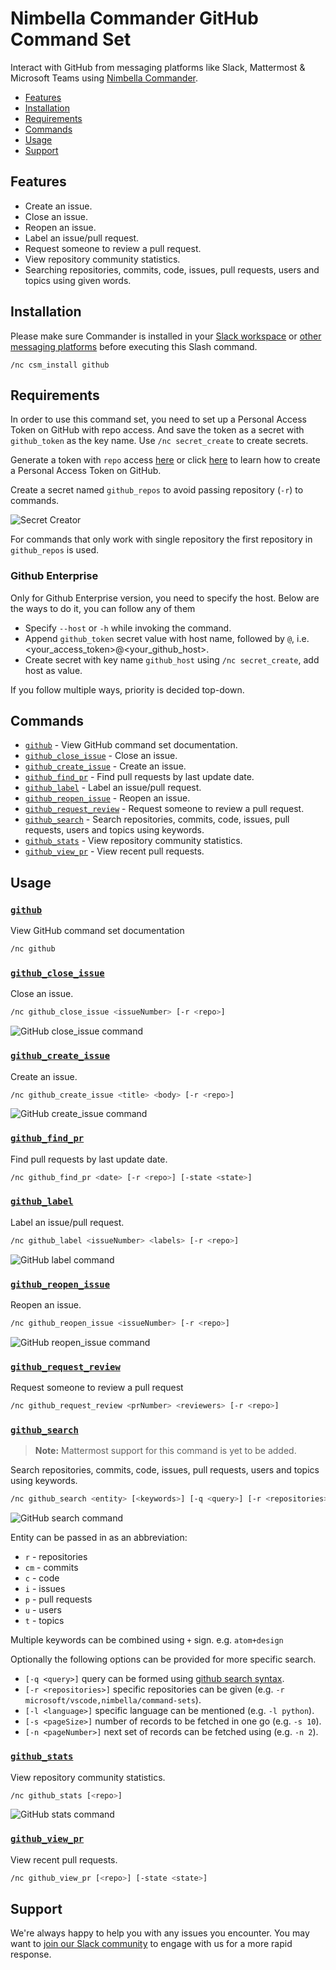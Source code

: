 # Nimbella Commander GitHub Command Set

Interact with GitHub from messaging platforms like Slack, Mattermost & Microsoft Teams using [Nimbella Commander](https://nimbella.com/product/commander).

- [Features](#Features)
- [Installation](#Installation)
- [Requirements](#Requirements)
- [Commands](#Commands)
- [Usage](#Usage)
- [Support](#support)

## Features

- Create an issue.
- Close an issue.
- Reopen an issue.
- Label an issue/pull request.
- Request someone to review a pull request.
- View repository community statistics.
- Searching repositories, commits, code, issues, pull requests, users and topics using given words.

## Installation

Please make sure Commander is installed in your [Slack workspace](https://slack.com/apps/AS833QXL0-nimbella-commander) or [other messaging platforms](../README.md#installation) before executing this Slash command.

```
/nc csm_install github
```

## Requirements

In order to use this command set, you need to set up a Personal Access Token on GitHub with repo access. And save the token as a secret with `github_token` as the key name. Use `/nc secret_create` to create secrets.

Generate a token with `repo` access [here](https://github.com/settings/tokens) or click [here](https://help.github.com/en/github/authenticating-to-github/creating-a-personal-access-token-for-the-command-line) to learn how to create a Personal Access Token on GitHub.

Create a secret named `github_repos` to avoid passing repository (`-r`) to commands.

![Secret Creator](https://raw.githubusercontent.com/nimbella/command-sets/master/github/screenshots/secret_creator.png)

For commands that only work with single repository the first repository in `github_repos` is used.

### Github Enterprise

Only for Github Enterprise version, you need to specify the host. Below are the ways to do it, you can follow any of them
- Specify `--host` or `-h` while invoking the command.
- Append `github_token` secret value with host name, followed by `@`, i.e. <your_access_token>@<your_github_host>.
- Create secret with key name `github_host` using `/nc secret_create`, add host as value.

If you follow multiple ways, priority is decided top-down. 
## Commands

- [`github`](#github) - View GitHub command set documentation.
- [`github_close_issue`](#github_close_issue) - Close an issue.
- [`github_create_issue`](#github_create_issue) - Create an issue.
- [`github_find_pr`](#github_find_pr) - Find pull requests by last update date.
- [`github_label`](#github_label) - Label an issue/pull request.
- [`github_reopen_issue`](#github_reopen_issue) - Reopen an issue.
- [`github_request_review`](#github_request_review) - Request someone to review a pull request.
- [`github_search`](#github_search) - Search repositories, commits, code, issues, pull requests, users and topics using keywords.
- [`github_stats`](#github_stats) - View repository community statistics.
- [`github_view_pr`](#github_view_pr) - View recent pull requests.

## Usage

### [`github`](https://github.com/nimbella/command-sets/blob/master/github/packages/github/github.js)

View GitHub command set documentation

```sh
/nc github
```

### [`github_close_issue`](https://github.com/nimbella/command-sets/blob/master/github/packages/github/github_close_issue.js)

Close an issue.

```sh
/nc github_close_issue <issueNumber> [-r <repo>]
```

![GitHub close_issue command](https://raw.githubusercontent.com/nimbella/command-sets/master/github/screenshots/close_issue.png)

### [`github_create_issue`](https://github.com/nimbella/command-sets/blob/master/github/packages/github/github_create_issue.js)

Create an issue.

```sh
/nc github_create_issue <title> <body> [-r <repo>]
```

![GitHub create_issue command](https://raw.githubusercontent.com/nimbella/command-sets/master/github/screenshots/create_issue.png)

### [`github_find_pr`](https://github.com/nimbella/command-sets/blob/master/github/packages/github/github_find_pr.js)

Find pull requests by last update date.

```sh
/nc github_find_pr <date> [-r <repo>] [-state <state>]
```

### [`github_label`](https://github.com/nimbella/command-sets/blob/master/github/packages/github/github_label.js)

Label an issue/pull request.

```sh
/nc github_label <issueNumber> <labels> [-r <repo>]
```

![GitHub label command](https://raw.githubusercontent.com/nimbella/command-sets/master/github/screenshots/label.png)

### [`github_reopen_issue`](https://github.com/nimbella/command-sets/blob/master/github/packages/github/github_reopen_issue.js)

Reopen an issue.

```sh
/nc github_reopen_issue <issueNumber> [-r <repo>]
```

![GitHub reopen_issue command](https://raw.githubusercontent.com/nimbella/command-sets/master/github/screenshots/reopen_issue.png)

### [`github_request_review`](https://github.com/nimbella/command-sets/blob/master/github/packages/github/github_request_review.js)

Request someone to review a pull request

```sh
/nc github_request_review <prNumber> <reviewers> [-r <repo>]
```

### [`github_search`](https://github.com/nimbella/command-sets/blob/master/github/packages/github/github_search.js)

> **Note:** Mattermost support for this command is yet to be added.

Search repositories, commits, code, issues, pull requests, users and topics using keywords.

```sh
/nc github_search <entity> [<keywords>] [-q <query>] [-r <repositories>] [-l <language>] [-s <pageSize>] [-n <pageNumber>]
```

![GitHub search command](https://raw.githubusercontent.com/nimbella/command-sets/master/github/screenshots/search.png)

Entity can be passed in as an abbreviation:

- `r` - repositories
- `cm` - commits
- `c` - code
- `i` - issues
- `p` - pull requests
- `u` - users
- `t` - topics

Multiple keywords can be combined using `+` sign. e.g. `atom+design`

Optionally the following options can be provided for more specific search.

- `[-q <query>]` query can be formed using [github search syntax](https://help.github.com/en/github/searching-for-information-on-github/understanding-the-search-syntax).
- `[-r <repositories>]` specific repositories can be given (e.g. `-r microsoft/vscode,nimbella/command-sets`).
- `[-l <language>]` specific language can be mentioned (e.g. `-l python`).
- `[-s <pageSize>]` number of records to be fetched in one go (e.g. `-s 10`).
- `[-n <pageNumber>]` next set of records can be fetched using (e.g. `-n 2`).

### [`github_stats`](https://github.com/nimbella/command-sets/blob/master/github/packages/github/github_stats.js)

View repository community statistics.

```sh
/nc github_stats [<repo>]
```

![GitHub stats command](https://raw.githubusercontent.com/nimbella/command-sets/master/github/screenshots/stats.png)

### [`github_view_pr`](https://github.com/nimbella/command-sets/blob/master/github/packages/github/github_view_pr.js)

View recent pull requests.

```sh
/nc github_view_pr [<repo>] [-state <state>]
```

## Support

We're always happy to help you with any issues you encounter. You may want to [join our Slack community](https://nimbella-community.slack.com/) to engage with us for a more rapid response.
